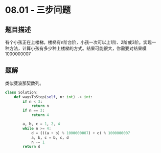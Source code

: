 # 08.01 - 三步问题

## 题目描述
有个小孩正在上楼梯，楼梯有n阶台阶，小孩一次可以上1阶、2阶或3阶。实现一种方法，计算小孩有多少种上楼梯的方式。结果可能很大，你需要对结果模1000000007



## 题解
类似斐波那契数列。
```python
class Solution:
    def waysToStep(self, n: int) -> int:
        if n < 3:
            return n
        if n == 3:
            return 4

        a, b, c = 1, 2, 4
        while n >= 4:
            d = (((a + b) % 1000000007) + c) % 1000000007
            a, b, c = b, c, d
            n -= 1
        return d
```